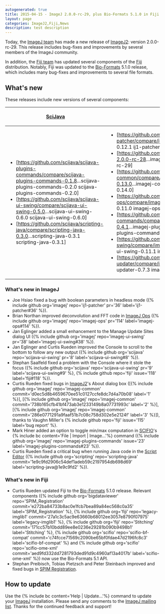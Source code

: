 ```yaml
---
autogenerated: true
title: 2015-04-15 - ImageJ 2.0.0-rc-29, plus Bio-Formats 5.1.0 in Fiji
layout: page
categories: ImageJ2,Fiji,News
description: test description
---
```


Today, the [ImageJ team](/about/contributors) has made a new release of [ImageJ2](/software/imagej2): version 2.0.0-rc-29. This release includes bug-fixes and improvements by several members of the ImageJ community.

In addition, the [Fiji team](/about/contributors) has updated several components of the [Fiji](/fiji) distribution. Notably, Fiji was updated to the [Bio-Formats](/formats/bio-formats) 5.1.0 release, which includes many bug-fixes and improvements to several file formats.

What's new
----------

These releases include new versions of several components:

<table><thead><tr class="header"><th style="vertical-align: top"><p><a href="https://github.com/scijava">SciJava</a></p></th><th><p><a href="https://github.com/imagej">ImageJ</a></p></th><th><p><a href="https://github.com/fiji">Fiji</a></p></th></tr></thead><tbody><tr class="odd"><td><ul><li>[<a href="https://github.com/scijava/scijava-plugins-commands/compare/scijava-plugins-commands-0.1.8">https://github.com/scijava/scijava-plugins-commands/compare/scijava-plugins-commands-0.1.8</a>...scijava-plugins-commands-0.2.0 scijava-plugins-commands-0.2.0]</li><li>[<a href="https://github.com/scijava/scijava-ui-swing/compare/scijava-ui-swing-0.5.0">https://github.com/scijava/scijava-ui-swing/compare/scijava-ui-swing-0.5.0</a>...scijava-ui-swing-0.6.0 scijava-ui-swing-0.6.0]</li><li>[<a href="https://github.com/scijava/scripting-java/compare/scripting-java-0.3.0">https://github.com/scijava/scripting-java/compare/scripting-java-0.3.0</a>...scripting-java-0.3.1 scripting-java-0.3.1]</li></ul></td><td style="vertical-align: top"><ul><li>[<a href="https://github.com/imagej/ij1-patcher/compare/ij1-patcher-0.12.0">https://github.com/imagej/ij1-patcher/compare/ij1-patcher-0.12.0</a>...ij1-patcher-0.12.1 ij1-patcher-0.12.1]</li><li>[<a href="https://github.com/imagej/imagej/compare/imagej-2.0.0-rc-28">https://github.com/imagej/imagej/compare/imagej-2.0.0-rc-28</a>...imagej-2.0.0-rc-29 imagej-2.0.0-rc-29]</li><li>[<a href="https://github.com/imagej/imagej-common/compare/imagej-common-0.13.0">https://github.com/imagej/imagej-common/compare/imagej-common-0.13.0</a>...imagej-common-0.14.0 imagej-common-0.14.0]</li><li>[<a href="https://github.com/imagej/imagej-ops/compare/imagej-ops-0.10.0">https://github.com/imagej/imagej-ops/compare/imagej-ops-0.10.0</a>...imagej-ops-0.11.0 imagej-ops-0.11.0]</li><li>[<a href="https://github.com/imagej/imagej-plugins-commands/compare/imagej-plugins-commands-0.4.1">https://github.com/imagej/imagej-plugins-commands/compare/imagej-plugins-commands-0.4.1</a>...imagej-plugins-commands-0.5.0 imagej-plugins-commands-0.5.0]</li><li>[<a href="https://github.com/imagej/imagej-ui-swing/compare/imagej-ui-swing-0.11.0">https://github.com/imagej/imagej-ui-swing/compare/imagej-ui-swing-0.11.0</a>...imagej-ui-swing-0.11.1 imagej-ui-swing-0.11.1]</li><li>[<a href="https://github.com/imagej/imagej-updater/compare/imagej-updater-0.7.2">https://github.com/imagej/imagej-updater/compare/imagej-updater-0.7.2</a>...imagej-updater-0.7.3 imagej-updater-0.7.3]</li></ul></td><td><p>style=vertical-align: top" |</p><ul><li>[<a href="https://github.com/scifio/scifio-bf-compat/compare/scifio-bf-compat-1.11.0">https://github.com/scifio/scifio-bf-compat/compare/scifio-bf-compat-1.11.0</a>...scifio-bf-compat-2.0.0 scifio-bf-compat-2.0.0]</li><li>[<a href="https://github.com/scifio/scifio-cli/compare/scifio-cli-0.3.1">https://github.com/scifio/scifio-cli/compare/scifio-cli-0.3.1</a>...scifio-cli-0.3.2 scifio-cli-0.3.2]</li><li>[<a href="https://github.com/scifio/scifio-hdf5/compare/scifio-hdf5-0.1.0">https://github.com/scifio/scifio-hdf5/compare/scifio-hdf5-0.1.0</a>...scifio-hdf5-0.1.1 scifio-hdf5-0.1.1]</li><li>[<a href="https://github.com/scifio/scifio-ome-xml/compare/scifio-ome-xml-0.12.0">https://github.com/scifio/scifio-ome-xml/compare/scifio-ome-xml-0.12.0</a>...scifio-ome-xml-0.13.0 scifio-ome-xml-0.13.0]</li><li>[<a href="https://github.com/fiji/legacy-imglib1/compare/c475242394a7f59a4d857fe71d29068c611e3211">https://github.com/fiji/legacy-imglib1/compare/c475242394a7f59a4d857fe71d29068c611e3211</a>...legacy-imglib1-1.1.4-DEPRECATED legacy-imglib1-1.1.4-DEPRECATED]</li><li>[<a href="https://github.com/fiji/Stitching/compare/64bab29dfdc4d0bdcd014df7384f18077730400d">https://github.com/fiji/Stitching/compare/64bab29dfdc4d0bdcd014df7384f18077730400d</a>...Stitching_-3.0.2 Stitching_-3.0.2]</li><li>[<a href="https://github.com/bigdataviewer/SPIM_Registration/compare/SPIM_Registration-2.1.9">https://github.com/bigdataviewer/SPIM_Registration/compare/SPIM_Registration-2.1.9</a>...SPIM_Registration-2.1.10 SPIM_Registration-2.1.10]</li></ul></td></tr></tbody></table>

### What's new in ImageJ

-   Joe Hsiao fixed a bug with boolean parameters in headless mode ({% include github org='imagej' repo='ij1-patcher' pr='36' label='ij1-patcher\#36' %}).
-   Brian Northan improved deconvolution and FFT code in [ImageJ Ops](/develop/imagej-ops) ({% include github org='imagej' repo='imagej-ops' pr='114' label='imagej-ops\#114' %}).
-   Jan Eglinger added a small enhancement to the Manage Update Sites dialog UI ({% include github org='imagej' repo='imagej-ui-swing' pr='38' label='imagej-ui-swing\#38' %}).
-   Jan Eglinger and Curtis Rueden improved the Console to scroll to the bottom to follow any new output ({% include github org='scijava' repo='scijava-ui-swing' pr='8' label='scijava-ui-swing\#8' %}).
-   Stephan Saalfeld fixed a problem with the Console where it stole the focus ({% include github org='scijava' repo='scijava-ui-swing' pr='9' label='scijava-ui-swing\#9' %}, {% include github repo='fiji' issue='118' label='fiji\#118' %}).
-   Curtis Rueden fixed bugs in [ImageJ2](/software/imagej2)'s About dialog box (\[{% include github org='imagej' repo='imagej-common' commit='d0ec5d8b4659670ee51c0127ccfe8dc7d4a70b08' label='1' %}\], \[{% include github org='imagej' repo='imagej-common' commit='738b165cfb41bf473ab3e1233149b8a07731993c' label='2' %}\], \[{% include github org='imagej' repo='imagej-common' commit='286e0771291a9faaf51b7c08c758d302e5e2124f' label='3' %}\]), thanks to Vaughn Miller's {% include github repo='fiji' issue='115' label='bug report' %}.
-   Mark Hiner added an option to toggle min/max computation in [SCIFIO](/software/scifio)'s {% include bc content='File | Import | Image...'%} command ({% include github org='imagej' repo='imagej-plugins-commands' issue='23' label='imagej-plugins-commands\#23' %}).
-   Curtis Rueden fixed a critical bug when running Java code in the [Script Editor](/scripting/script-editor) ({% include github org='scripting' repo='scripting-java' commit='1e9c9fd2906c54def1adeb59c2197954db698d69' label='scripting-java@1e9c9fd2' %}).

### What's new in Fiji

-   Curtis Rueden updated Fiji to the [Bio-Formats](/formats/bio-formats) 5.1.0 release. Relevant components ({% include github org='bigdataviewer' repo='SPIM\_Registration' commit='e272ba84733b8ac0e1fcb7bea89a84ec568c0a35' label='SPIM\_Registration' %}, {% include github org='fiji' repo='legacy-imglib1' commit='27a1c3c5ac9e63660b68012ee3057e8790f07975' label='legacy-imglib1' %}, {% include github org='fiji' repo='Stitching' commit='171cc57b10bdd89ee8e0236e29281b090b9498b1' label='Stitching' %}, {% include github org='scifio' repo='scifio-bf-compat' commit='c74fcce71569c2090be65bf0fdae47d2196fc8c3' label='scifio-bf-compat' %} and {% include github org='scifio' repo='scifio-ome-xml' commit='aed9fd332dd7281793ded91d9c4960af13a4017b' label='scifio-ome-xml' %}) now use the Bio-Formats 5.1 API.
-   Stephan Preibisch, Tobias Pietzsch and Peter Steinbach improved and fixed bugs in [SPIM Registration](/plugins/spim-registration).

How to update
-------------

Use the {% include bc content='Help | Update...'%} command to update your [ImageJ](/about) installation. Please send any comments to the [ImageJ mailing list](Mailing_Lists). Thanks for the continued feedback and support!

  

